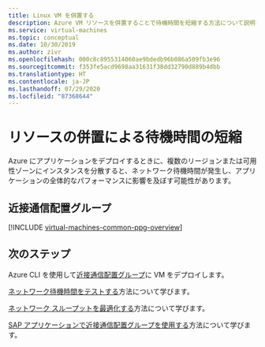 ```yaml
---
title: Linux VM を併置する
description: Azure VM リソースを併置することで待機時間を短縮する方法について説明します。
ms.service: virtual-machines
ms.topic: conceptual
ms.date: 10/30/2019
ms.author: zivr
ms.openlocfilehash: 000c8c8955314060ae9bdedb96b086a509fb3e96
ms.sourcegitcommit: f353fe5acd9698aa31631f38dd32790d889b4dbb
ms.translationtype: HT
ms.contentlocale: ja-JP
ms.lasthandoff: 07/29/2020
ms.locfileid: "87368644"
---
```

# <a name="co-locate-resources-for-improved-latency"></a>リソースの併置による待機時間の短縮

Azure にアプリケーションをデプロイするときに、複数のリージョンまたは可用性ゾーンにインスタンスを分散すると、ネットワーク待機時間が発生し、アプリケーションの全体的なパフォーマンスに影響を及ぼす可能性があります。 

## <a name="proximity-placement-groups"></a>近接通信配置グループ

[!INCLUDE [virtual-machines-common-ppg-overview](../../../includes/virtual-machines-common-ppg-overview.md)]

## <a name="next-steps"></a>次のステップ

Azure CLI を使用して[近接通信配置グループ](proximity-placement-groups.md)に VM をデプロイします。

[ネットワーク待機時間をテストする](https://aka.ms/TestNetworkLatency?toc=%2fazure%2fvirtual-machines%2flinux%2ftoc.json)方法について学びます。

[ネットワーク スループットを最適化する](../../virtual-network/virtual-network-optimize-network-bandwidth.md?toc=%2fazure%2fvirtual-machines%2flinux%2ftoc.json)方法について学びます。  

[SAP アプリケーションで近接通信配置グループを使用する](../workloads/sap/sap-proximity-placement-scenarios.md?toc=%2fazure%2fvirtual-machines%2flinux%2ftoc.json)方法について学びます。
